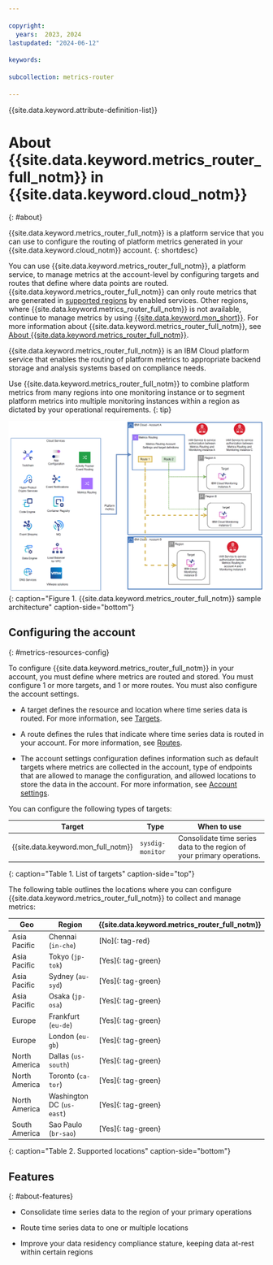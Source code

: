 ```yaml
---

copyright:
  years:  2023, 2024
lastupdated: "2024-06-12"

keywords:

subcollection: metrics-router

---
```


{{site.data.keyword.attribute-definition-list}}




# About {{site.data.keyword.metrics_router_full_notm}} in {{site.data.keyword.cloud_notm}}
{: #about}

{{site.data.keyword.metrics_router_full_notm}} is a platform service that you can use to configure the routing of platform metrics generated in your {{site.data.keyword.cloud_notm}} account.
{: shortdesc}

You can use {{site.data.keyword.metrics_router_full_notm}}, a platform service, to manage metrics at the account-level by configuring targets and routes that define where data points are routed. {{site.data.keyword.metrics_router_full_notm}} can only route metrics that are generated in [supported regions](/docs/metrics-router?topic=metrics-router-regions) by enabled services. Other regions, where {{site.data.keyword.metrics_router_full_notm}} is not available, continue to manage metrics by using [{{site.data.keyword.mon_short}}](/docs/monitoring?topic=monitoring-getting-started). For more information about  {{site.data.keyword.metrics_router_full_notm}}, see [About {{site.data.keyword.metrics_router_full_notm}}](/docs/metrics-router?topic=metrics-router-about).

{{site.data.keyword.metrics_router_full_notm}} is an IBM Cloud platform service that enables the routing of platform metrics to appropriate backend storage and analysis systems based on compliance needs.

Use {{site.data.keyword.metrics_router_full_notm}} to combine platform metrics from many regions into one monitoring instance or to segment platform metrics into multiple monitoring instances within a region as dictated by your operational requirements.
{: tip}

![A diagram that shows a sample {{site.data.keyword.metrics_router_full_notm}} architecture.](/images/metrics-routing-ov.png "{{site.data.keyword.metrics_router_full_notm}} architecture sample."){: caption="Figure 1. {{site.data.keyword.metrics_router_full_notm}} sample architecture" caption-side="bottom"}

## Configuring the account
{: #metrics-resources-config}

To configure {{site.data.keyword.metrics_router_full_notm}} in your account, you must define where metrics are routed and stored. You must configure 1 or more targets, and 1 or more routes. You must also configure the account settings.

- A target defines the resource and location where time series data is routed.  For more information, see [Targets](/docs/metrics-router?topic=metrics-router-target&interface=api).

- A route defines the rules that indicate where time series data is routed in your account. For more information, see [Routes](/docs/metrics-router?topic=metrics-router-routes&interface=api).

- The account settings configuration defines information such as default targets where metrics are collected in the account, type of endpoints that are allowed to manage the configuration, and allowed locations to store the data in the account. For more information, see [Account settings](/docs/metrics-router?topic=metrics-router-settings).

You can configure the following types of targets:

| Target                                      | Type                     | When to use |
|---------------------------------------------|--------------------------|------------|
| {{site.data.keyword.mon_full_notm}}         | `sysdig-monitor`         | Consolidate time series data to the region of your primary operations. |
{: caption="Table 1. List of targets" caption-side="top"}


The following table outlines the locations where you can configure {{site.data.keyword.metrics_router_full_notm}} to collect and manage metrics:

| Geo                   | Region                   | {{site.data.keyword.metrics_router_full_notm}} |
|-----------------------|--------------------------|----------------------------------------------------|
| Asia Pacific        | Chennai (`in-che`)       | [No]{: tag-red} |
| Asia Pacific        | Tokyo (`jp-tok`)         | [Yes]{: tag-green} |
| Asia Pacific        | Sydney (`au-syd`)        |  [Yes]{: tag-green} |
| Asia Pacific        | Osaka (`jp-osa`)         | [Yes]{: tag-green} |
| Europe              | Frankfurt (`eu-de`)      | [Yes]{: tag-green} |
| Europe              | London (`eu-gb`)         | [Yes]{: tag-green} |
| North America       | Dallas (`us-south`)      | [Yes]{: tag-green} |
| North America       | Toronto (`ca-tor`)       | [Yes]{: tag-green} |
| North America       | Washington DC (`us-east`)   | [Yes]{: tag-green} |
| South America       | Sao Paulo (`br-sao`)     | [Yes]{: tag-green} |
{: caption="Table 2. Supported locations" caption-side="bottom"}


## Features
{: #about-features}

- Consolidate time series data to the region of your primary operations

- Route time series data to one or multiple locations

- Improve your data residency compliance stature, keeping data at-rest within certain regions
